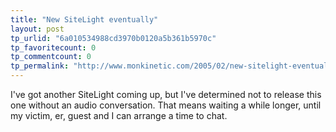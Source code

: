 ```yaml
---
title: "New SiteLight eventually"
layout: post
tp_urlid: "6a010534988cd3970b0120a5b361b5970c"
tp_favoritecount: 0
tp_commentcount: 0
tp_permalink: "http://www.monkinetic.com/2005/02/new-sitelight-eventually.html"
---
```

I&#39;ve got another SiteLight coming up, but I&#39;ve determined not to release this one without an audio conversation. That means waiting a while longer, until my victim, er, guest and I can arrange a time to chat.
